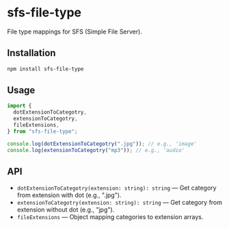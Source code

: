 # sfs-file-type

File type mappings for SFS (Simple File Server).

## Installation

```sh
npm install sfs-file-type
```

## Usage

```typescript
import {
  dotExtensionToCategotry,
  extensionToCategotry,
  fileExtensions,
} from "sfs-file-type";

console.log(dotExtensionToCategotry(".jpg")); // e.g., 'image'
console.log(extensionToCategotry("mp3")); // e.g., 'audio'
```

## API

- `dotExtensionToCategotry(extension: string): string` — Get category from extension with dot (e.g., ".jpg").
- `extensionToCategotry(extension: string): string` — Get category from extension without dot (e.g., "jpg").
- `fileExtensions` — Object mapping categories to extension arrays.

